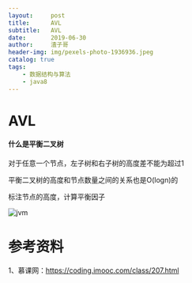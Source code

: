 ```yaml
---
layout:     post
title:      AVL
subtitle:   AVL
date:       2019-06-30
author:     渣子哥
header-img: img/pexels-photo-1936936.jpeg
catalog: true
tags:
    - 数据结构与算法
    - java8
---
```


# AVL

#### 什么是平衡二叉树

对于任意一个节点，左子树和右子树的高度差不能为超过1

平衡二叉树的高度和节点数量之间的关系也是O(logn)的

标注节点的高度，计算平衡因子

![jvm](https://zhazige-com.oss-cn-qingdao.aliyuncs.com/data-structure/AVL-1.jpg?x-oss-process=style/watermark)









# 参考资料

1、慕课网：https://coding.imooc.com/class/207.html